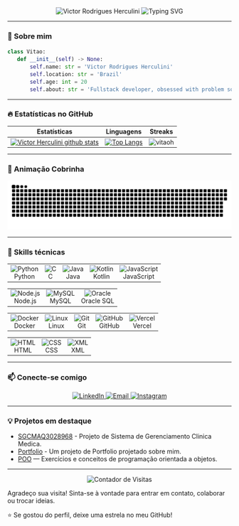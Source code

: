 <div align="center">
  <img src="https://capsule-render.vercel.app/api?type=waving&color=gradient&height=150&section=header&text=Victor%20Rodrigues%20Herculini&fontSize=45&fontAlignY=35&animation=twinkling" alt="Victor Rodrigues Herculini" />
  <img src="https://readme-typing-svg.herokuapp.com?font=Poppins&size=26&pause=1000&color=FF6B6B&center=true&vCenter=true&width=700&lines=👨‍💻+Fullstack+Developer;💡+Code+|+Learn+|+Repeat;⚡+Always+Building+New+Things" alt="Typing SVG"/>
</div>

---

### 👋 Sobre mim

 ```python
class Vitao:
    def __init__(self) -> None:
        self.name: str = 'Victor Rodrigues Herculini'
        self.location: str = 'Brazil'
        self.age: int = 20
        self.about: str = 'Fullstack developer, obsessed with problem solving, passionate for software development'
```

---

### 🔥 Estatísticas no GitHub

|Estatísticas|Linguagens|Streaks|
|--|--|--|
|[![Victor Herculini github stats](https://github-readme-stats.vercel.app/api?username=vitaoh&show_icons=true&theme=dracula&hide_title=true)](https://github.com/vitaoh)|[![Top Langs](https://github-readme-stats.vercel.app/api/top-langs/?username=vitaoh&show_icons=true&theme=dracula&layout=compact&hide_title=true)](https://github.com/vitaoh)|![vitaoh](https://github-readme-streak-stats.herokuapp.com/?user=vitaoh&theme=dracula)|


---

### 🐍 Animação Cobrinha

<div align="center">
  <img src="https://raw.githubusercontent.com/vitaoh/vitaoh/output/snake.svg" alt="Snake animation" />
</div>

---

### 🚀 Skills técnicas
<div align="center">
  <!-- Linguagens -->
  <table>
    <tr>
      <td align="center"><img src="https://skillicons.dev/icons?i=python" width="48" height="48" alt="Python" /><br>Python</td>
      <td align="center"><img src="https://skillicons.dev/icons?i=c" width="48" height="48" alt="C" /><br>C</td>
      <td align="center"><img src="https://skillicons.dev/icons?i=java" width="48" height="48" alt="Java" /><br>Java</td>
      <td align="center"><img src="https://skillicons.dev/icons?i=kotlin" width="48" height="48" alt="Kotlin" /><br>Kotlin</td>
      <td align="center"><img src="https://skillicons.dev/icons?i=js" width="48" height="48" alt="JavaScript" /><br>JavaScript</td>
    </tr>
  </table>
  <!-- Back-end e Bancos -->
  <table>
    <tr>
      <td align="center"><img src="https://skillicons.dev/icons?i=nodejs" width="48" height="48" alt="Node.js" /><br>Node.js</td>
      <td align="center"><img src="https://skillicons.dev/icons?i=mysql" width="48" height="48" alt="MySQL" /><br>MySQL</td>
      <td align="center"><img src="https://cdn.jsdelivr.net/gh/devicons/devicon/icons/oracle/oracle-original.svg" width="48" height="48" alt="Oracle"/><br>Oracle SQL</td>
    </tr>
  </table>
  <!-- DevOps -->
  <table>
    <tr>
      <td align="center"><img src="https://skillicons.dev/icons?i=docker" width="48" height="48" alt="Docker" /><br>Docker</td>
      <td align="center"><img src="https://skillicons.dev/icons?i=linux" width="48" height="48" alt="Linux" /><br>Linux</td>
      <td align="center"><img src="https://skillicons.dev/icons?i=git" width="48" height="48" alt="Git" /><br>Git</td>
      <td align="center"><img src="https://skillicons.dev/icons?i=github" width="48" height="48" alt="GitHub" /><br>GitHub</td>
      <td align="center"><img src="https://skillicons.dev/icons?i=vercel" width="48" height="48" alt="Vercel" /><br>Vercel</td>
    </tr>
  </table>
  <!-- Front-end -->
  <table>
    <tr>
      <td align="center"><img src="https://skillicons.dev/icons?i=html" width="48" height="48" alt="HTML" /><br>HTML</td>
      <td align="center"><img src="https://skillicons.dev/icons?i=css" width="48" height="48" alt="CSS" /><br>CSS</td>
      <td align="center"><img src="https://cdn.jsdelivr.net/gh/devicons/devicon/icons/xml/xml-original.svg" width="48" height="48" alt="XML" /><br>XML</td>
    </tr>
  </table>
</div>

---

### 📫 Conecte-se comigo

<p align="center">
  <a href="https://www.linkedin.com/in/victor-herculini">
    <img src="https://img.shields.io/badge/LinkedIn-victor--herculini-0077B5?style=for-the-badge&logo=linkedin&logoColor=white" alt="LinkedIn"/>
  </a>
  <a href="mailto:herculinvictorr@gmail.com">
    <img src="https://img.shields.io/badge/Email-herculinvictorr@gmail.com-D14836?style=for-the-badge&logo=gmail&logoColor=white" alt="Email"/>
  </a>
  <a href="https://www.instagram.com/victorherculini/">
    <img src="https://img.shields.io/badge/Instagram-victorherculini-E4405F?style=for-the-badge&logo=instagram&logoColor=white" alt="Instagram"/>
  </a>
</p>

---

### 💡 Projetos em destaque

- [SGCMAQ3028968](https://github.com/vitaoh/SGCMAQ3028968) - Projeto de Sistema de Gerenciamento Clinica Medica.
- [Portfolio](https://github.com/vitaoh/Portfolio) - Um projeto de Portfolio projetado sobre mim.
- [POO](https://github.com/vitaoh/POO) — Exercícios e conceitos de programação orientada a objetos.

---

<p align="center">
  <img src="https://komarev.com/ghpvc/?username=vitaoh&style=for-the-badge&color=3498db" alt="Contador de Visitas"/>
</p>

Agradeço sua visita! Sinta-se à vontade para entrar em contato, colaborar ou trocar ideias.

⭐ Se gostou do perfil, deixe uma estrela no meu GitHub!
